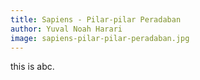```yaml
---
title: Sapiens - Pilar-pilar Peradaban
author: Yuval Noah Harari
image: sapiens-pilar-pilar-peradaban.jpg
---
```


this is abc.